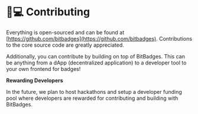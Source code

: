 # 👨💻 Contributing

Everything is open-sourced and can be found at [https://github.com/bitbadges](https://github.com/bitbadges). Contributions to the core source code are greatly appreciated.&#x20;

Additionally, you can contribute by building on top of BitBadges. This can be anything from a dApp (decentralized application) to a developer tool to your own frontend for badges!



**Rewarding Developers**

In the future, we plan to host hackathons and setup a developer funding pool where developers are rewarded for contributing and building with BitBadges.
